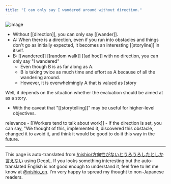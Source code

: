 ```yaml
---
title: "I can only say I wandered around without direction."
---
```


![image](https://gyazo.com/7ad8babc05dc4f0fc16a47241c8d6729/thumb/1000)
- Without [[direction]], you can only say [[wander]].
- A: When there is a direction, even if you run into obstacles and things don't go as initially expected, it becomes an interesting [[storyline]] in itself.
- B: [[wandered]] [[random walk]] [[ad hoc]] with no direction, you can only say "I wandered"
    - Even though B is as far along as A.
    - B is taking twice as much time and effort as A because of all the wandering around.
    - However, it is overwhelmingly A that is valued as [story

Well, it depends on the situation whether the evaluation should be aimed at as a story.
- With the caveat that "[[storytelling]]" may be useful for higher-level objectives.

relevance
    - [[Workers tend to talk about work]]
    - If the direction is set, you can say, "We thought of this, implemented it, discovered this obstacle, changed it to avoid it, and think it would be good to do it this way in the future.


---
This page is auto-translated from [/nishio/方向性がないとうろうろしたとしか言えない](https://scrapbox.io/nishio/方向性がないとうろうろしたとしか言えない) using DeepL. If you looks something interesting but the auto-translated English is not good enough to understand it, feel free to let me know at [@nishio_en](https://twitter.com/nishio_en). I'm very happy to spread my thought to non-Japanese readers.
